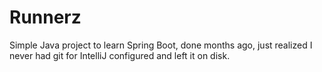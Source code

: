 # Runnerz
Simple Java project to learn Spring Boot, done months ago, just realized I never had git for IntelliJ configured and left it on disk.
